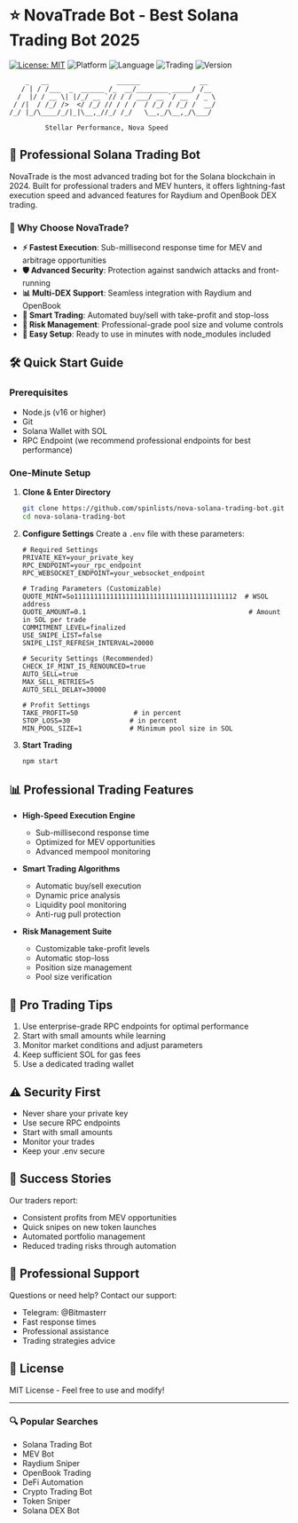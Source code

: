 # ⭐ NovaTrade Bot - Best Solana Trading Bot 2025

[![License: MIT](https://img.shields.io/badge/License-MIT-yellow.svg)](https://opensource.org/licenses/MIT)
![Platform](https://img.shields.io/badge/platform-Solana-blue)
![Language](https://img.shields.io/badge/language-TypeScript-blue)
![Trading](https://img.shields.io/badge/trading-automated-green)
![Version](https://img.shields.io/badge/version-1.0.0-purple)

```
    _   __                 ______               __   
   / | / /___  _  ______ /_  __/________ _____/ /__ 
  /  |/ / __ \| |/_/ __ `// / / ___/ __ `/ __  / _ \
 / /|  / /_/ />  </ /_/ // / / /  / /_/ / /_/ /  __/
/_/ |_/\____/_/|_|\__,_//_/ /_/   \__,_/\__,_/\___/ 
                                                    
         Stellar Performance, Nova Speed
```

## 🚀 Professional Solana Trading Bot

NovaTrade is the most advanced trading bot for the Solana blockchain in 2024. Built for professional traders and MEV hunters, it offers lightning-fast execution speed and advanced features for Raydium and OpenBook DEX trading.

### 🌟 Why Choose NovaTrade?

- **⚡ Fastest Execution**: Sub-millisecond response time for MEV and arbitrage opportunities
- **🛡️ Advanced Security**: Protection against sandwich attacks and front-running
- **📊 Multi-DEX Support**: Seamless integration with Raydium and OpenBook
- **🤖 Smart Trading**: Automated buy/sell with take-profit and stop-loss
- **💼 Risk Management**: Professional-grade pool size and volume controls
- **🔄 Easy Setup**: Ready to use in minutes with node_modules included

## 🛠️ Quick Start Guide

### Prerequisites
- Node.js (v16 or higher)
- Git
- Solana Wallet with SOL
- RPC Endpoint (we recommend professional endpoints for best performance)

### One-Minute Setup

1. **Clone & Enter Directory**
   ```bash
   git clone https://github.com/spinlists/nova-solana-trading-bot.git
   cd nova-solana-trading-bot
   ```

2. **Configure Settings**
   Create a `.env` file with these parameters:
   ```env
   # Required Settings
   PRIVATE_KEY=your_private_key
   RPC_ENDPOINT=your_rpc_endpoint
   RPC_WEBSOCKET_ENDPOINT=your_websocket_endpoint

   # Trading Parameters (Customizable)
   QUOTE_MINT=So11111111111111111111111111111111111111112  # WSOL address
   QUOTE_AMOUNT=0.1                                         # Amount in SOL per trade
   COMMITMENT_LEVEL=finalized
   USE_SNIPE_LIST=false
   SNIPE_LIST_REFRESH_INTERVAL=20000

   # Security Settings (Recommended)
   CHECK_IF_MINT_IS_RENOUNCED=true
   AUTO_SELL=true
   MAX_SELL_RETRIES=5
   AUTO_SELL_DELAY=30000

   # Profit Settings
   TAKE_PROFIT=50              # in percent
   STOP_LOSS=30               # in percent
   MIN_POOL_SIZE=1            # Minimum pool size in SOL
   ```

3. **Start Trading**
   ```bash
   npm start
   ```

## 📊 Professional Trading Features

- **High-Speed Execution Engine**
  - Sub-millisecond response time
  - Optimized for MEV opportunities
  - Advanced mempool monitoring

- **Smart Trading Algorithms**
  - Automatic buy/sell execution
  - Dynamic price analysis
  - Liquidity pool monitoring
  - Anti-rug pull protection

- **Risk Management Suite**
  - Customizable take-profit levels
  - Automatic stop-loss
  - Position size management
  - Pool size verification

## 💫 Pro Trading Tips

1. Use enterprise-grade RPC endpoints for optimal performance
2. Start with small amounts while learning
3. Monitor market conditions and adjust parameters
4. Keep sufficient SOL for gas fees
5. Use a dedicated trading wallet

## ⚠️ Security First

- Never share your private key
- Use secure RPC endpoints
- Start with small amounts
- Monitor your trades
- Keep your .env secure

## 🌟 Success Stories

Our traders report:
- Consistent profits from MEV opportunities
- Quick snipes on new token launches
- Automated portfolio management
- Reduced trading risks through automation

## 🤝 Professional Support

Questions or need help? Contact our support:
- Telegram: @Bitmasterr
- Fast response times
- Professional assistance
- Trading strategies advice

## 📜 License

MIT License - Feel free to use and modify!

---

### 🔍 Popular Searches
- Solana Trading Bot
- MEV Bot
- Raydium Sniper
- OpenBook Trading
- DeFi Automation
- Crypto Trading Bot
- Token Sniper
- Solana DEX Bot
